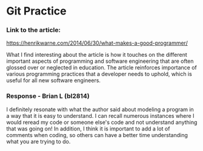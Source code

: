 # Git Practice

### Link to the article:

https://henrikwarne.com/2014/06/30/what-makes-a-good-programmer/

What I find interesting about the article is how it touches on the different important aspects of programming and software engineering that are often glossed over or neglected in education. The article reinforces importance of various programming practices that a developer needs to uphold, which is useful for all new software engineers.

### Response - Brian L (bl2814)

I definitely resonate with what the author said about modeling a program in a way that it is easy to understand. I can recall numerous instances where I would reread my code or someone else's code and not understand anything that was going on! In addition, I think it is important to add a lot of comments when coding, so others can have a better time understanding what you are trying to do.